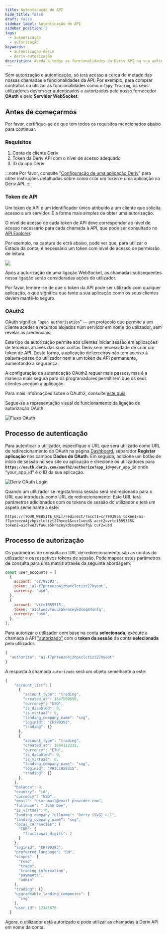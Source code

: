 ```yaml
---
title: Autenticação de API
hide_title: false
draft: false
sidebar_label: Autenticação de API
sidebar_position: 2
tags:
  - autenticação
  - autorização
keywords:
  - autenticação-deriv
  - deriv-autorização
description: Aceda a todas as funcionalidades da Deriv API na sua aplicação de negociação autenticando os utilizadores com um token de API. Saiba como com um exemplo de API.
---
```


Sem autorização e autenticação, só terá acesso a cerca de metade das nossas chamadas e funcionalidades da API. Por exemplo, para comprar contratos ou utilizar as funcionalidades como o `Copy Trading`, os seus utilizadores devem ser autenticados e autorizados pelo nosso fornecedor **OAuth** e pelo **Servidor WebSocket**.

## Antes de começarmos

Por favor, certifique-se de que tem todos os requisitos mencionados abaixo para continuar.

### Requisitos

1. Conta de cliente Deriv
2. Token da Deriv API com o nível de acesso adequado
3. ID da app Deriv

:::note
Por favor, consulte "[Configuração de uma aplicação Deriv](/docs/setting-up-a-deriv-application)" para obter instruções detalhadas sobre como criar um token e uma aplicação na Deriv API.
:::

### Token de API

Um token de API é um identificador único atribuído a um cliente que solicita acesso a um servidor.  É a forma mais simples de obter uma autorização.

O nível de acesso de cada token de API deve corresponder ao nível de acesso necessário para cada chamada à API, que pode ser consultado no [API Explorer](/api-explorer).

Por exemplo, na captura de ecrã abaixo, pode ver que, para utilizar o Estado da conta, é necessário um token com nível de acesso de permissão de leitura.

![](/img/acc_status_scope_api_explorer.png)

Após a autorização de uma ligação WebSocket, as chamadas subsequentes nessa ligação serão consideradas ações do utilizador.

Por favor, lembre-se de que o token da API pode ser utilizado com qualquer aplicação, o que significa que tanto a sua aplicação como os seus clientes devem mantê-lo seguro.

### OAuth2

OAuth significa "`Open Authorisation`" — um protocolo que permite a um cliente aceder a recursos alojados num servidor em nome do utilizador, sem revelar as credenciais.

Este tipo de autorização permite aos clientes iniciar sessão em aplicações de terceiros através das suas contas Deriv sem necessidade de criar um token de API. Desta forma, a aplicação de terceiros não tem acesso à palavra-passe do utilizador nem a um token de API permanente, aumentando a segurança.

A configuração da autenticação OAuth2 requer mais passos, mas é a maneira mais segura para os programadores permitirem que os seus clientes acedam à aplicação.

Para mais informações sobre o OAuth2, consulte [este guia](https://aaronparecki.com/oauth-2-simplified/).

Segue-se a representação visual do funcionamento da ligação de autorização OAuth:

![Fluxo OAuth](/img/how_oauth_works.png "Fluxo OAuth")

## Processo de autenticação

Para autenticar o utilizador, especifique o URL que será utilizado como URL de redirecionamento do OAuth na página [Dashboard](/dashboard), separador **Registar aplicação** nos campos **Dados do OAuth**. Em seguida, adicione um botão de início de sessão no seu site ou aplicação e direcione os utilizadores para **`https://oauth.deriv.com/oauth2/authorize?app_id=your_app_id`** onde "your_app_id" é o ID da sua aplicação.

![Deriv OAuth Login](/img/oauth_login.png "Deriv OAuth Login")

Quando um utilizador se regista/inicia sessão será redirecionado para o URL que introduziu como URL de redirecionamento. Este URL terá parâmetros adicionados com os tokens de sessão do utilizador e terá um aspeto semelhante a este:

`https://[YOUR_WEBSITE_URL]/redirect/?acct1=cr799393& token1=a1-f7pnteezo4jzhpxclctizt27hyeot&cur1=usd& acct2=vrtc1859315& token2=a1clwe3vfuuus5kraceykdsoqm4snfq& cur2=usd`

## Processo de autorização

Os parâmetros de consulta no URL de redirecionamento são as contas do utilizador e os respetivos tokens de sessão. Pode mapear estes parâmetros de consulta para uma matriz através da seguinte abordagem:

```js showLineNumbers
const user_accounts = [
  {
    account: 'cr799393',
    token: 'a1-f7pnteezo4jzhpxclctizt27hyeot',
    currency: 'usd',
  },
  {
    account: 'vrtc1859315',
    token: 'a1clwe3vfuuus5kraceykdsoqm4snfq',
    currency: 'usd',
  },
];
```

Para autorizar o utilizador com base na conta **selecionada**, execute a chamada à API ["autorizado"](/api-explorer#authorize) com o **token da sessão** da conta **selecionada** pelo utilizador:

```js showLineNumbers
{
  "authorize": "a1-f7pnteezo4jzhpxclctizt27hyeot"
}
```

A resposta à chamada `autorizado` será um objeto semelhante a este:

```js showLineNumbers
{
    "account_list": [
      {
        "account_type": "trading",
        "created_at": 1647509550,
        "currency": "USD",
        "is_disabled": 0,
        "is_virtual": 0,
        "landing_company_name": "svg",
        "loginid": "CR799393",
        "trading": {}
      },
      {
        "account_type": "trading",
        "created_at": 1664132232,
        "currency": "ETH",
        "is_disabled": 0,
        "is_virtual": 0,
        "landing_company_name": "svg",
        "loginid": "VRTC1859315",
        "trading": {}
      },
    ],
    "balance": 0,
    "country": "id",
    "currency": "USD",
    "email": "user_mail@email_provider.com",
    "fullname": " John Doe",
    "is_virtual": 0,
    "landing_company_fullname": "Deriv (SVG) LLC",
    "landing_company_name": "svg",
    "local_currencies": {
      "IDR": {
        "fractional_digits": 2
      }
    },
    "loginid": "CR799393",
    "preferred_language": "EN",
    "scopes": [
      "read",
      "trade",
      "trading_information",
      "payments",
      "admin"
    ],
    "trading": {},
    "upgradeable_landing_companies": [
      "svg"
    ],
    "user_id": 12345678
  }
```

Agora, o utilizador está autorizado e pode utilizar as chamadas à Deriv API em nome da conta.
